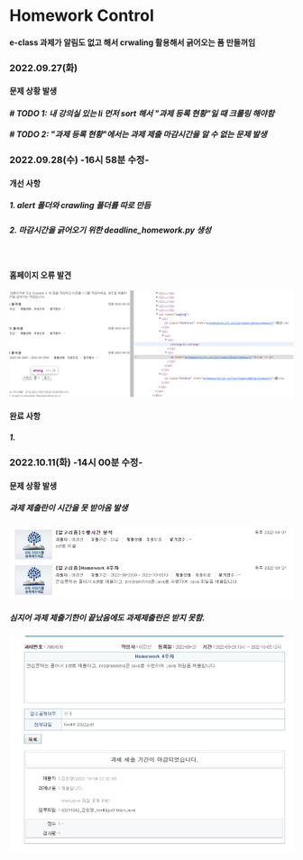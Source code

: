 <h1>Homework Control</h1>
<div>
<h4>e-class 과제가 알림도 없고 해서 crwaling 활용해서 긁어오는 폼 만들꺼임</h4>
</div>

<div>
<h3>2022.09.27(화)</h3>
    <h4>문제 상황 발생</h4>
    <h5># TODO 1: 내 강의실 있는 li 먼저 sort 해서 "과제 등록 현황"일 때 크롤링 해야함 <br>
    <br># TODO 2: "과제 등록 현황"에서는 과제 제출 마감시간을 알 수 없는 문제 발생</h5>
</div>

<div>
<h3>2022.09.28(수) -16시 58분 수정-</h3>
    <h4>개선 사항</h4>
    <h5>1. alert 폴더와 crawling 폴더를 따로 만듬</h5>
    <h5>2. 마감시간을 긁어오기 위한 deadline_homework.py 생성</h5><br>
<h4>홈페이지 오류 발견</h4>
<img src="homepage_error.png" alt="홈페이지 오류"/>
<h4>완료 사항</h4>    
    <h5>1. </h5>
</div>
<div>
<h3>2022.10.11(화) -14시 00분 수정-</h3>
    <h4>문제 상황 발생</h4>
    <h5>과제 제출란이 시간을 못 받아옴 발생</h5>
<img src="22.10.11_error (1).png" alt="홈페이지 오류"/>
    <h5>심지어 과제 제출기한이 끝났음에도 과제제출란은 받지 못함.</h5>
<img src="22.10.11_error (2).png" alt="홈페이지 오류"/>
<br>
</div>
